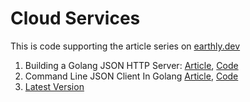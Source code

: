 # Cloud Services

This is code supporting the article series on [earthly.dev](https://earthly.dev/blog)

1. Building a Golang JSON HTTP Server:
[Article](https://earthly.dev/blog/golang-http/), [Code](https://github.com/earthly/cloud-services-example/tree/v1-http-server)
1. Command Line JSON Client In Golang [Article](https://earthly.dev/blog/golang-command-line), [Code](https://github.com/earthly/cloud-services-example/tree/v2-cli)
1. [Latest Version](https://github.com/earthly/cloud-services-example/)
